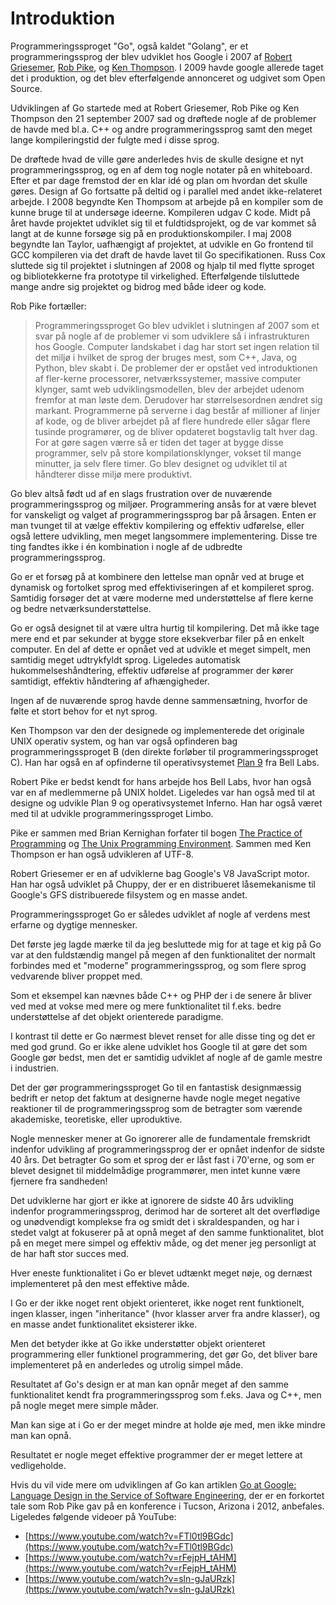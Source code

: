# Introduktion #

Programmeringssproget "Go", også kaldet "Golang", er et programmeringssprog der blev udviklet hos Google i 2007 af [Robert Griesemer](https://en.wikipedia.org/wiki/Robert_Griesemer), [Rob Pike](https://en.wikipedia.org/wiki/Rob_Pike), og [Ken Thompson](https://en.wikipedia.org/wiki/Ken_Thompson). I 2009 havde google allerede taget det i produktion, og det blev efterfølgende annonceret og udgivet som Open Source.

Udviklingen af Go startede med at Robert Griesemer, Rob Pike og Ken Thompson den 21 september 2007 sad og drøftede nogle af de problemer de havde med bl.a. C++ og andre programmeringssprog samt den meget lange kompileringstid der fulgte med i disse sprog.

De drøftede hvad de ville gøre anderledes hvis de skulle designe et nyt programmeringssprog, og en af dem tog nogle notater på en whiteboard. Efter et par dage fremstod der en klar idé og plan om hvordan det skulle gøres. Design af Go fortsatte på deltid og i parallel med andet ikke-relateret arbejde. I 2008 begyndte Ken Thompsom at arbejde på en kompiler som de kunne bruge til at undersøge ideerne. Kompileren udgav C kode. Midt på året havde projektet udviklet sig til et fuldtidsprojekt, og de var kommet så langt at de kunne forsøge sig på en produktionskompiler. I maj 2008 begyndte Ian Taylor, uafhængigt af projektet, at udvikle en Go frontend til GCC kompileren via det draft de havde lavet til Go specifikationen. Russ Cox sluttede sig til projektet i slutningen af 2008 og hjalp til med flytte sproget og bibliotekkerne fra prototype til virkelighed. Efterfølgende tilsluttede mange andre sig projektet og bidrog med både ideer og kode.

Rob Pike fortæller:

> Programmeringssproget Go blev udviklet i slutningen af 2007 som et svar på nogle af de problemer vi som udviklere så i infrastrukturen hos Google. Computer landskabet i dag har stort set ingen relation til det miljø i hvilket de sprog der bruges mest, som C++, Java, og Python, blev skabt i. De problemer der er opstået ved introduktionen af fler-kerne processorer, netværkssystemer, massive computer klynger, samt web udviklingsmodellen, blev der arbejdet udenom fremfor at man løste dem. Derudover har størrelsesordnen ændret sig markant. Programmerne på serverne i dag består af millioner af linjer af kode, og de bliver arbejdet på af flere hundrede eller sågar flere tusinde programører, og de bliver opdateret bogstavlig talt hver dag. For at gøre sagen værre så er tiden det tager at bygge disse programmer, selv på store kompilationsklynger, vokset til mange minutter, ja selv flere timer. Go blev designet og udviklet til at håndterer disse miljø mere produktivt.

Go blev altså født ud af en slags frustration over de nuværende programmeringssprog og miljøer. Programmering ansås for at være blevet for vanskeligt og valget af programmeringssprog bar på årsagen. Enten er man tvunget til at vælge effektiv kompilering og effektiv udførelse, eller også lettere udvikling, men meget langsommere implementering. Disse tre ting fandtes ikke i én kombination i nogle af de udbredte programmeringssprog.

Go er et forsøg på at kombinere den lettelse man opnår ved at bruge et dynamisk og fortolket sprog med effektiviseringen af et kompileret sprog. Samtidig forsøger det at være moderne med understøttelse af flere kerne og bedre netværksunderstøttelse.

Go er også designet til at være ultra hurtig til kompilering. Det må ikke tage mere end et par sekunder at bygge store eksekverbar filer på en enkelt computer. En del af dette er opnået ved at udvikle et meget simpelt, men samtidig meget udtrykfyldt sprog. Ligeledes automatisk hukommelseshåndtering, effektiv udførelse af programmer der kører samtidigt, effektiv håndtering af afhængigheder.

Ingen af de nuværende sprog havde denne sammensætning, hvorfor de følte et stort behov for et nyt sprog.

Ken Thompson var den der designede og implementerede det originale UNIX operativ system, og han var også opfinderen bag programmeringssproget B (den direkte forløber til programmeringssproget C). Han har også en af opfinderne til operativsystemet [Plan 9](https://en.wikipedia.org/wiki/Plan_9_from_Bell_Labs) fra Bell Labs.

Robert Pike er bedst kendt for hans arbejde hos Bell Labs, hvor han også var en af medlemmerne på UNIX holdet. Ligeledes var han også med til at designe og udvikle Plan 9 og operativsystemet Inferno. Han har også været med til at udvikle programmeringssproget Limbo.

Pike er sammen med Brian Kernighan forfater til bogen [The Practice of Programming](https://en.wikipedia.org/wiki/The_Practice_of_Programming) og [The Unix Programming Environment](https://en.wikipedia.org/wiki/The_Unix_Programming_Environment). Sammen med Ken Thompson er han også udvikleren af UTF-8.

Robert Griesemer er en af udviklerne bag Google's V8 JavaScript motor. Han har også udviklet på Chuppy, der er en distribueret låsemekanisme til Google's GFS distribuerede filsystem og en masse andet.

Programmeringssproget Go er således udviklet af nogle af verdens mest erfarne og dygtige mennesker.

Det første jeg lagde mærke til da jeg besluttede mig for at tage et kig på Go var at den fuldstændig mangel på megen af den funktionalitet der normalt forbindes med et "moderne" programmeringssprog, og som flere sprog vedvarende bliver proppet med.

Som et eksempel kan nævnes både C++ og PHP der i de senere år bliver ved med at vokse med mere og mere funktionalitet til f.eks. bedre understøttelse af det objekt orienterede paradigme.

I kontrast til dette er Go nærmest blevet renset for alle disse ting og det er med god grund. Go er ikke alene udviklet hos Google til at gøre det som Google gør bedst, men det er samtidig udviklet af nogle af de gamle mestre i industrien.

Det der gør programmeringssproget Go til en fantastisk designmæssig bedrift er netop det faktum at designerne havde nogle meget negative reaktioner til de programmeringssprog som de betragter som værende akademiske, teoretiske, eller uproduktive.

Nogle mennesker mener at Go ignorerer alle de fundamentale fremskridt indenfor udvikling af programmeringssprog der er opnået indenfor de sidste 40 års. Det betragter Go som et sprog der er låst fast i 70'erne, og som er blevet designet til middelmådige programmører, men intet kunne være fjernere fra sandheden!

Det udviklerne har gjort er ikke at ignorere de sidste 40 års udvikling indenfor programmeringssprog, derimod har de sorteret alt det overflødige og unødvendigt komplekse fra og smidt det i skraldespanden, og har i stedet valgt at fokuserer på at opnå meget af den samme funktionalitet, blot på en meget mere simpel og effektiv måde, og det mener jeg personligt at de har haft stor succes med.

Hver eneste funktionalitet i Go er blevet udtænkt meget nøje, og dernæst implementeret på den mest effektive måde.

I Go er der ikke noget rent objekt orienteret, ikke noget rent funktionelt, ingen klasser, ingen "inheritance" (hvor klasser arver fra andre klasser), og en masse andet funktionalitet eksisterer ikke.

Men det betyder ikke at Go ikke understøtter objekt orienteret programmering eller funktionel programmering, det gør Go, det bliver bare implementeret på en anderledes og utrolig simpel måde.

Resultatet af Go's design er at man kan opnår meget af den samme funktionalitet kendt fra programmeringssprog som f.eks. Java og C++, men på nogle meget mere simple måder.

Man kan sige at i Go er der meget mindre at holde øje med, men ikke mindre man kan opnå.

Resultatet er nogle meget effektive programmer der er meget lettere at vedligeholde.

Hvis du vil vide mere om udviklingen af Go kan artiklen [Go at Google: Language Design in the Service of Software Engineering](https://talks.golang.org/2012/splash.article), der er en forkortet tale som Rob Pike gav på en konference i Tucson, Arizona i 2012, anbefales. Ligeledes følgende videoer på YouTube:

 * [https://www.youtube.com/watch?v=FTl0tl9BGdc](https://www.youtube.com/watch?v=FTl0tl9BGdc)
 * [https://www.youtube.com/watch?v=rFejpH_tAHM](https://www.youtube.com/watch?v=rFejpH_tAHM)
 * [https://www.youtube.com/watch?v=sln-gJaURzk](https://www.youtube.com/watch?v=sln-gJaURzk)
